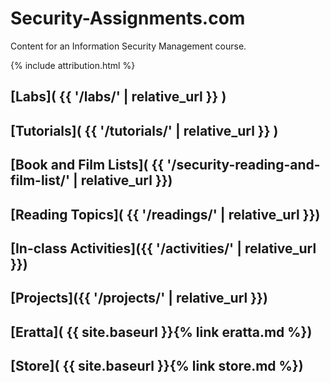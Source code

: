 ---
---
# Security-Assignments.com

Content for an Information Security Management course.

{% include attribution.html %}

## [Labs]( {{ '/labs/' | relative_url }} )

## [Tutorials]( {{ '/tutorials/' | relative_url }} )

## [Book and Film Lists]( {{ '/security-reading-and-film-list/' | relative_url }})

## [Reading Topics]( {{ '/readings/' | relative_url }})

## [In-class Activities]({{ '/activities/' | relative_url }})

## [Projects]({{ '/projects/' | relative_url }})

## [Eratta]( {{ site.baseurl }}{% link eratta.md %})

## [Store]( {{ site.baseurl }}{% link store.md %})
